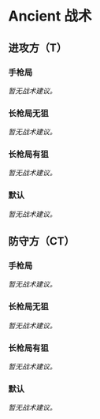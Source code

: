 # Ancient 战术

## 进攻方（T）

### 手枪局

_暂无战术建议。_

### 长枪局无狙

_暂无战术建议。_

### 长枪局有狙

_暂无战术建议。_

### 默认

_暂无战术建议。_

## 防守方（CT）

### 手枪局

_暂无战术建议。_

### 长枪局无狙

_暂无战术建议。_

### 长枪局有狙

_暂无战术建议。_

### 默认

_暂无战术建议。_
